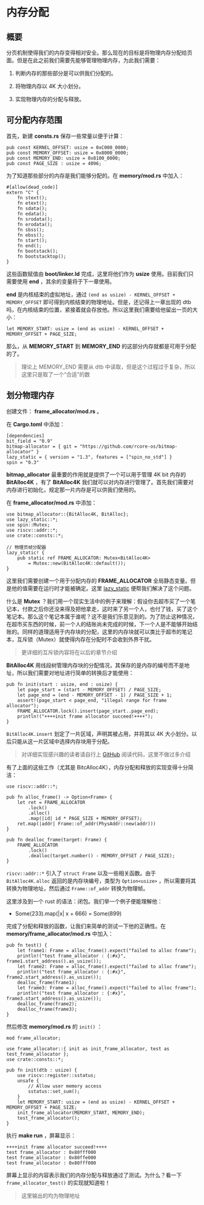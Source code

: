 # 内存分配

## 概要

分页机制使得我们的内存变得相对安全。那么现在的目标是将物理内存分配给页面。但是在此之前我们需要先能够管理物理内存，为此我们需要：

1. 判断内存的那些部分是可以供我们分配的。

2. 将物理内存以 4K 大小划分。

3. 实现物理内存的分配与释放。

## 可分配内存范围

首先，新建 **consts.rs** 保存一些常量以便于计算：
```
pub const KERNEL_OFFSET: usize = 0xC000_0000;
pub const MEMORY_OFFSET: usize = 0x8000_0000;
pub const MEMORY_END: usize = 0x8100_0000;
pub const PAGE_SIZE : usize = 4096;
```

为了知道那些部分的内存是我们能够分配的。在 **memory/mod.rs** 中加入：
```
#[allow(dead_code)]
extern "C" {
    fn stext();
    fn etext();
    fn sdata();
    fn edata();
    fn srodata();
    fn erodata();
    fn sbss();
    fn ebss();
    fn start();
    fn end();
    fn bootstack();
    fn bootstacktop();
}
```

这些函数赋值由 **boot/linker.ld** 完成，这里将他们作为 **usize** 使用。目前我们只需要使用 **end** ，其余的变量将于下一章使用。

**end** 是内核结束的虚拟地址，通过 `(end as usize) - KERNEL_OFFSET + MEMORY_OFFSET` 即可得到内核结束的物理地址。但是，还记得上一章出现的 dtb 吗，在内核结束的位置，紧接着就会存放他。所以这里我们需要给他留出一页的大小：
```
let MEMORY_START: usize = (end as usize) - KERNEL_OFFSET + MEMORY_OFFSET + PAGE_SIZE;
```

那么，从 **MEMORY_START** 到 **MEMORY_END** 的这部分内存就都是可用于分配的了。
> 理论上 MEMORY_END 需要从 dtb 中读取，但是这个过程过于复杂，所以这里只是取了一个“合适”的数

## 划分物理内存

创建文件： **frame_allocator/mod.rs** 。

在 **Cargo.toml** 中添加：
```
[dependencies]
bit_field = "0.9"
bitmap-allocator = { git = "https://github.com/rcore-os/bitmap-allocator" }
lazy_static = { version = "1.3", features = ["spin_no_std"] }
spin = "0.3"
```

**bitmap_allocator** 最重要的作用就是提供了一个可以用于管理 4K bit 内存的 **BitAlloc4K** ，有了 **BitAlloc4K** 我们就可以对内存进行管理了。首先我们需要对内存进行初始化，规定那一片内存是可以供我们使用的。

在 **frame_allocator/mod.rs** 中添加：
```
use bitmap_allocator::{BitAlloc4K, BitAlloc};
use lazy_static::*;
use spin::Mutex;
use riscv::addr::*;
use crate::consts::*;

// 物理页帧分配器
lazy_static! {
    pub static ref FRAME_ALLOCATOR: Mutex<BitAlloc4K> 
        = Mutex::new(BitAlloc4K::default());
}
```

这里我们需要创建一个用于分配内存的 **FRAME_ALLOCATOR** 全局静态变量。但是他的值需要在运行时才能被确定。这里 [lazy_static](http://autumnai.github.io/collenchyma/lazy_static/) 便帮我们解决了这个问题。

什么是 **Mutex** ？我们用一个现实生活中的例子来理解：假设你去超市买了一个笔记本，付款之后你还没来得及把他拿走，这时来了另一个人，也付了钱，买了这个笔记本。那么这个笔记本属于谁呢？这不是我们乐意见到的。为了防止这种情况，在超市买东西的时候，前一个人的结账尚未完成的时候，下一个人是不能够开始结账的。同样的道理适用于内存块的分配，这里的内存块就可以类比于超市的笔记本，互斥锁（Mutex）就使得内存在分配时不会收到外界干扰。
> 更详细的互斥锁内容将在以后的章节介绍

**BitAlloc4K** 用线段树管理内存块的分配情况，其保存的是内存的编号而不是地址，所以我们需要对地址进行简单的转换后才能使用：
```
pub fn init(start : usize, end : usize) {
    let page_start = (start - MEMORY_OFFSET) / PAGE_SIZE;
    let page_end = (end - MEMORY_OFFSET - 1) / PAGE_SIZE + 1;
    assert!(page_start < page_end, "illegal range for frame allocator");
    FRAME_ALLOCATOR.lock().insert(page_start..page_end);
    println!("++++init frame allocator succeed!++++");
}
```

`BitAlloc4K.insert` 划定了一片区域，声明其被占用，并将其以 4K 大小划分。以后只能从这一片区域中选择内存块用于分配。
> 对详细实现感兴趣的读者请自行上 [GitHub](https://github.com/rcore-os/bitmap-allocator) 阅读代码，这里不做过多介绍

有了上面的这些工作（尤其是 BitcAlloc4K），内存分配和释放的实现变得十分简洁：
```
use riscv::addr::*;

pub fn alloc_frame() -> Option<Frame> {
    let ret = FRAME_ALLOCATOR
        .lock()
        .alloc()
        .map(|id| id * PAGE_SIZE + MEMORY_OFFSET);
    ret.map(|addr| Frame::of_addr(PhysAddr::new(addr)))
}

pub fn dealloc_frame(target: Frame) {
    FRAME_ALLOCATOR
        .lock()
        .dealloc(target.number() - MEMORY_OFFSET / PAGE_SIZE);
}
```

`riscv::addr::*` 引入了 `struct Frame` 以及一些相关函数。由于 `BitAlloc4K.alloc` 返回的是内存块编号，类型为 `Option<usize>` ，所以需要将其转换为物理地址，然后通过 `Frame::of_addr` 转换为物理帧。

这里涉及到一个 rust 的语法：闭包。我们举一个例子便能理解他：

- Some(233).map(|x| x + 666) = Some(899)

完成了分配和释放的函数，让我们来简单的测试一下他的正确性。在 **memory/frame_allocator/mod.rs** 中加入：
```
pub fn test() {
    let frame1: Frame = alloc_frame().expect("failed to alloc frame");
    println!("test frame_allocator : {:#x}", frame1.start_address().as_usize());
    let frame2: Frame = alloc_frame().expect("failed to alloc frame");
    println!("test frame_allocator : {:#x}", frame2.start_address().as_usize());
    dealloc_frame(frame1);
    let frame3: Frame = alloc_frame().expect("failed to alloc frame");
    println!("test frame_allocator : {:#x}", frame3.start_address().as_usize());
    dealloc_frame(frame2);
    dealloc_frame(frame3);
}
```

然后修改 **memory/mod.rs** 的 `init()` ：
```
mod frame_allocator;

use frame_allocator::{ init as init_frame_allocator, test as test_frame_allocator };
use crate::consts::*;

pub fn init(dtb : usize) {
    use riscv::register::sstatus;
    unsafe {
        // Allow user memory access
        sstatus::set_sum();
    } 
    let MEMORY_START: usize = (end as usize) - KERNEL_OFFSET + MEMORY_OFFSET + PAGE_SIZE;
    init_frame_allocator(MEMORY_START, MEMORY_END);
    test_frame_allocator();
}
```

执行 **make run** ，屏幕显示：
```
++++init frame allocator succeed!++++
test frame_allocator : 0x80fff000
test frame_allocator : 0x80ffe000
test frame_allocator : 0x80fff000
```

屏幕上显示的内容表示我们的内存分配与释放通过了测试。为什么？看一下 `frame_allocator_test()` 的实现就知道啦！
> 这里输出的均为物理地址
